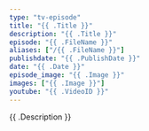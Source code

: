 ```yaml
---
type: "tv-episode"
title: "{{ .Title }}"
description: "{{ .Title }}"
episode: "{{ .FileName }}"
aliases: ["/{{ .FileName }}"]
publishdate: "{{ .PublishDate }}"
date: "{{ .Date }}"
episode_image: "{{ .Image }}"
images: ["{{ .Image }}"]
youtube: "{{ .VideoID }}"
---
```


{{ .Description }}

